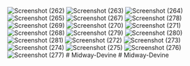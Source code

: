 ![Screenshot (262)](https://user-images.githubusercontent.com/48250220/191907727-6f3155f9-53c1-4f73-a639-15a3df620bb4.png)
![Screenshot (263)](https://user-images.githubusercontent.com/48250220/191907740-b59b4c10-6550-4b9e-bc35-483c633667f6.png)
![Screenshot (264)](https://user-images.githubusercontent.com/48250220/191907761-222d06bb-eca3-42cb-939a-c6da2cb6996e.png)
![Screenshot (265)](https://user-images.githubusercontent.com/48250220/191907811-3e036e5e-b895-4e58-83b6-795c59cad218.png)
![Screenshot (267)](https://user-images.githubusercontent.com/48250220/191907822-03fd61b9-a1fe-47fe-afd5-ac39249ffb1c.png)
![Screenshot (278)](https://user-images.githubusercontent.com/48250220/191907863-6a95633c-5b34-4e41-b6d7-d7aff6b09e55.png)
![Screenshot (269)](https://user-images.githubusercontent.com/48250220/191907922-66f4cf96-4535-4515-8b2b-1586fd8e76e0.png)
![Screenshot (270)](https://user-images.githubusercontent.com/48250220/191907930-483ef487-60d9-49c5-8b37-45c0a50900ce.png)
![Screenshot (271)](https://user-images.githubusercontent.com/48250220/191907947-9fdc1c0c-2d91-488c-bd4c-4d3cc90aea12.png)
![Screenshot (268)](https://user-images.githubusercontent.com/48250220/191907983-e143e2db-0ff1-446d-8b13-f9dff91e21b3.png)
![Screenshot (279)](https://user-images.githubusercontent.com/48250220/191908016-cfa165cb-36a7-464b-bd21-0b982ca9d39a.png)
![Screenshot (280)](https://user-images.githubusercontent.com/48250220/191908031-b358d407-a926-4463-987a-52aee91cb7dc.png)
![Screenshot (281)](https://user-images.githubusercontent.com/48250220/191908046-56d867fc-2553-457d-915c-09f773faec2e.png)
![Screenshot (272)](https://user-images.githubusercontent.com/48250220/191908062-7fd42d8a-780e-44a8-abff-bb0402d4192d.png)
![Screenshot (273)](https://user-images.githubusercontent.com/48250220/191908073-611afa48-98ef-4870-a8e3-631557bb3c84.png)
![Screenshot (274)](https://user-images.githubusercontent.com/48250220/191908089-c736bd30-a9a5-4346-8c2a-88017819cbb0.png)
![Screenshot (275)](https://user-images.githubusercontent.com/48250220/191908111-5aebdf44-88e3-4d28-bda0-3d573afbfe1e.png)
![Screenshot (276)](https://user-images.githubusercontent.com/48250220/191908135-0130d841-0d83-4d94-ae5f-a3f01a5b7257.png)
![Screenshot (277)](https://user-images.githubusercontent.com/48250220/191908145-31df506c-13e8-427f-8787-5162100229b1.png)
#   M i d w a y - D e v i n e  
 #   M i d w a y - D e v i n e  
 